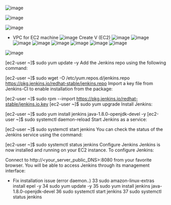 
![image](https://user-images.githubusercontent.com/87864528/142994263-c30461ed-4ea8-450b-945c-2ce6a2d8b2cf.png)

![image](https://user-images.githubusercontent.com/87864528/142994711-3611aa6e-aaac-4fea-8fc8-bce396a4fbc4.png)

![image](https://user-images.githubusercontent.com/87864528/142995836-78414d2e-6cbe-43a5-88a8-b892810dd7fc.png)

- VPC for EC2 machine
![image](https://user-images.githubusercontent.com/87864528/142996613-4a1b783d-22d2-4af0-bc03-fdfed90ebf04.png)
Create V (EC2)
![image](https://user-images.githubusercontent.com/87864528/142996877-5a4572f0-c379-49f4-9112-60c5fcc1660a.png)
![image](https://user-images.githubusercontent.com/87864528/142996978-0096b8d8-dc5d-4e2a-a489-16fd2e55084d.png)
![image](https://user-images.githubusercontent.com/87864528/142997120-cf61d850-33bf-48da-9215-887cf596e47e.png)
![image](https://user-images.githubusercontent.com/87864528/142997363-7527237e-97df-4dac-8be4-13c601b72a48.png)
![image](https://user-images.githubusercontent.com/87864528/142997452-ab474ec6-c820-441e-a9fa-785fab686bd2.png)
![image](https://user-images.githubusercontent.com/87864528/142998015-2afbd0b6-b75f-4b2e-86a0-fb7ae6765cd9.png)
![image](https://user-images.githubusercontent.com/87864528/142998304-3f4cd1dc-e691-4154-852f-2f328e12c016.png)
![image](https://user-images.githubusercontent.com/87864528/142999332-f92812fc-710a-4f77-85d9-43cbec52d9dc.png)

![image](https://user-images.githubusercontent.com/87864528/143001092-8c2c1ca8-1e80-4f90-8303-3849744c6ce8.png)

[ec2-user ~]$ sudo yum update –y
Add the Jenkins repo using the following command:

[ec2-user ~]$ sudo wget -O /etc/yum.repos.d/jenkins.repo \
    https://pkg.jenkins.io/redhat-stable/jenkins.repo
Import a key file from Jenkins-CI to enable installation from the package:

[ec2-user ~]$ sudo rpm --import https://pkg.jenkins.io/redhat-stable/jenkins.io.key
[ec2-user ~]$ sudo yum upgrade
Install Jenkins:

[ec2-user ~]$ sudo yum install jenkins java-1.8.0-openjdk-devel -y
[ec2-user ~]$ sudo systemctl daemon-reload
Start Jenkins as a service:

[ec2-user ~]$ sudo systemctl start jenkins
You can check the status of the Jenkins service using the command:

[ec2-user ~]$ sudo systemctl status jenkins
Configure Jenkins
Jenkins is now installed and running on your EC2 instance. To configure Jenkins:

Connect to http://<your_server_public_DNS>:8080 from your favorite browser. You will be able to access Jenkins through its management interface:

   - Fix installation issue (error daemon..)
   33  sudo amazon-linux-extras install epel -y
   34  sudo yum update -y
   35  sudo yum install jenkins java-1.8.0-openjdk-devel
   36  sudo systemctl start jenkins
   37  sudo systemctl status jenkins
